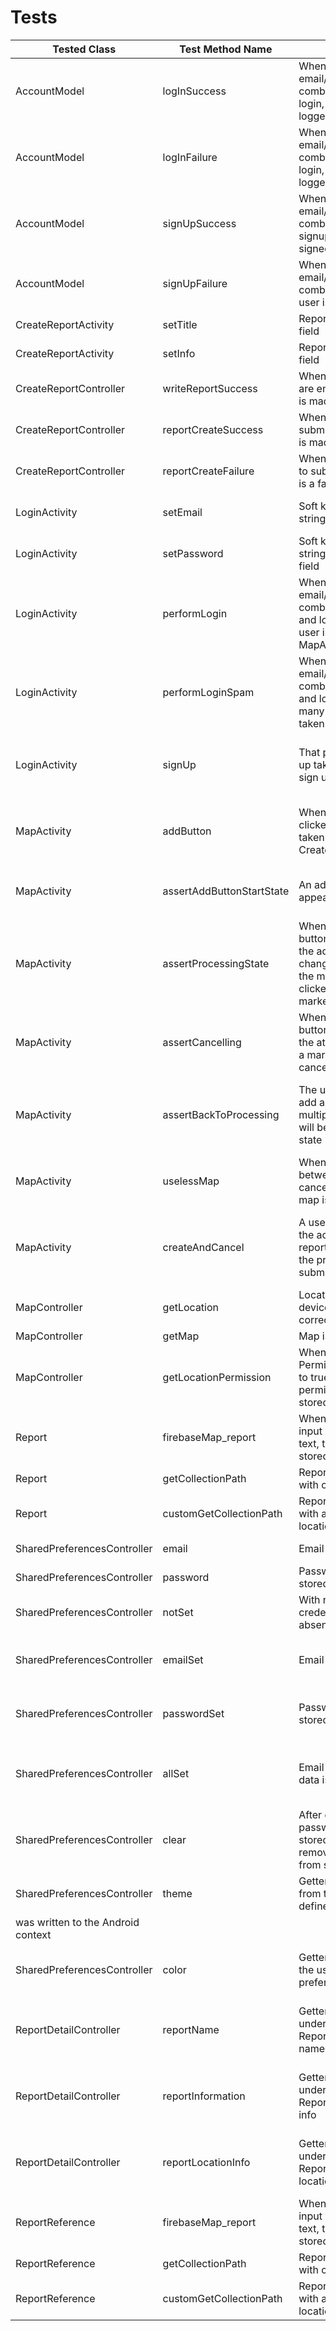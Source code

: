 # Tests

| Tested Class | Test Method Name | Testing | Pass Criteria|
|--------------|------------------|---------|----------------|
| AccountModel | logInSuccess | When correct email/password combo is entered to login, a user is logged in | login task returns success | 
| AccountModel | logInFailure | When incorrect email/password combo is entered to login, a user is not logged in | login task returns failure | 
| AccountModel | signUpSuccess | When new email/password combo is entered to signup a user is signed up | signUp task returns success | 
| AccountModel | signUpFailure | When invalid email/password combo is entered, a user is not signed up | signUp task returns failure | 
| CreateReportActivity | setTitle | Report has a title field | A report has a title |
| CreateReportActivity | setInfo | Report has an info field | A report has info text |
| CreateReportController | writeReportSuccess | When report fields are entered, a report is made | createResult task returns success | 
| CreateReportController | reportCreateSuccess | When a report is submitted, a report is made | A report result returns success | 
| CreateReportController | reportCreateFailure | When a report fails to submit, the result is a failure | When a report fails to submit, the result is a failure |
| LoginActivity | setEmail | Soft keyboard inputs string into email field | Text displayed is the same as the text input |
| LoginActivity | setPassword | Soft keyboard inputs string into password field | Text displayed is the same as the text input |
| LoginActivity | performLogin | When correct email/password combo is entered and login is pressed, user is taken to MapActivity | After button is clicked, MapActivity is the newly displayed screen |
| LoginActivity | performLoginSpam | When correct email/password combo is entered and login is pressed many times, user is taken to MapActivity | After button is clicked several times, MapActivity is the newly displayed screen |
| LoginActivity | signUp | That pressing sign up takes you to the sign up page | After pressing the sign up button an Intent to SignUpActivity is triggered. |
| MapActivity | addButton | When add button is clicked, user is taken to CreateReportActivity | After button is clicked, CreateReportActivity is the newly displayed screen | 
| MapActivity | assertAddButtonStartState | An add button appears | The add button is displayed with the text ADD and the + symbol |
| MapActivity | assertProcessingState | When the add button is pressed, the add button changes state and the map can now be clicked to place a marker | The add button is transformed into a Cancel button |
| MapActivity | assertCancelling | When the cancel button is pressed, the attempt to make a marker is cancelled | The cancel button returns to an add button and regular map interactivity resumes |
| MapActivity | assertBackToProcessing | The user can click add and cancel multiple times and it will be in the right state | When the add button is pressed, cancelled, and then add button is clicked again, the add state is the current state |
| MapActivity | uselessMap | When toggling between add and cancel states, the map is still there | The map is present | 
| MapActivity | createAndCancel | A user can cancel the act of creating a report at any point in the process before submit | Clicking add to add a marker and then clicking the back button returns the state back to the original state |
| MapController | getLocation | Location of the device is accessed correctly | location matches actual location |
| MapController | getMap | Map is present | Map is displayed |
| MapController | getLocationPermission | When Locations Permissions are set to true, location permissions are stored as true | Location permissions are true |
| Report | firebaseMap_report | When fields are input with dummy text, the text is stored in a report | Report fields match input |
| Report | getCollectionPath | Report is matched with current location | Report matches location |
| Report | customGetCollectionPath | Report is matched with a custom location | Report matches custom location |
| SharedPreferencesController | email | Email data is stored | Stored data matches input | 
| SharedPreferencesController | password | Password data is stored | Stored data matches input | 
| SharedPreferencesController | notSet | With no input, login credentials are absent | No login credentials present |
| SharedPreferencesController | emailSet | Email data is stored | The email that is stored and received matches what was input | 
| SharedPreferencesController | passwordSet | Password data is stored | The password that is stored and received matches what was input | 
| SharedPreferencesController | allSet | Email and password data is stored | The email and password that are stored and received match what was input | 
| SharedPreferencesController | clear | After email and password are stored, clear method removes credentials from storage | No login credentials present | 
| SharedPreferencesController | theme | Getter for theme from the user defined preferences | Returns the same theme that 
was written to the Android context | 
| SharedPreferencesController | color | Getter for color from the user defined preferences | Returns the same color that was written to the Android context | 
| ReportDetailController |  reportName | Getter for the underlying ReportReference name | Returns the proper name of the underlying ReportReference object |
| ReportDetailController |  reportInformation | Getter for the underlying ReportReference info | Returns the proper info of the underlying ReportReference object |
| ReportDetailController |  reportLocationInfo | Getter for the underlying ReportReference locationInfo | Returns the proper location information of the underlying ReportReference object |
| ReportReference | firebaseMap_report | When fields are input with dummy text, the text is stored in a report | Report fields match input |
| ReportReference | getCollectionPath | Report is matched with current location | Report matches location |
| ReportReference | customGetCollectionPath | Report is matched with a custom location | Report matches custom location |
